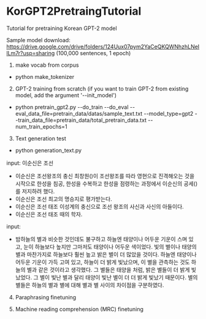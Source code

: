 # KorGPT2PretraingTutorial
Tutorial for pretraining Korean GPT-2 model

Sample model download: https://drive.google.com/drive/folders/124Uux07pym2YaCeQKQWNhzhLNeIlLm7r?usp=sharing
(100,000 sentences, 1 epoch) 

1. make vocab from corpus
- python make_tokenizer

2. GPT-2 training from scratch (if you want to train GPT-2 from existing model, add the argument '--init_model')
- python pretrain_gpt2.py --do_train --do_eval --eval_data_file=pretrain_data/datas/sample_text.txt --model_type=gpt2 --train_data_file=pretrain_data/total_pretrain_data.txt --num_train_epochs=1

3. Text generation test
- python generation_text.py

input: 이순신은 조선
- 이순신은 조선왕조의 충신 최창원(<unk><unk><unk>)이 조선왕조를 따라 영현으로 진격해오는 것을 시작으로 한성을 침공, 한성을 수복하고 한성을 점령하는 과정에서 이순신의 공세(<unk><unk>)를 저지하려 했다.
- 이순신은 조선 최고의 명승지로 평가받는다.
- 이순신은 조선 태조 이성계의 충신으로 조선 왕조의 사신과 사신의 아들이다.
- 이순신은 조선 태조 때의 학자.

input: 
-  밤하늘의 별과 비슷한 것인데도 불구하고 하늘엔 태양이나 어두운 기운이 스며 있고, 눈이 하늘보다 높지만 그마저도 태양이나 어두운 색이었다. 빛의 별이나 태양의 별과 마찬가지로 하늘보다 훨씬 높고 밝은 별이 더 많았을 것이다. 하늘엔 태양이나 어두운 기운이 가득 고여 있고, 하늘이 더 밝게 빛났으며, 이 별을 관측하는 것도 하늘의 별과 같은 것이라고 생각했다. 그 별들은 태양을 처럼, 밝은 별들이 더 밝게 빛났었다. 그 별이 빛난 별과 달리 태양이 빛난 별이 더 더 밝게 빛났기 때문이다. 별의 별들은 하늘의 별과 별에 대해 별과 별 사이의 차이점을 구분하였다.


4. Paraphrasing finetuning

5. Machine reading comprehension (MRC) finetuning








